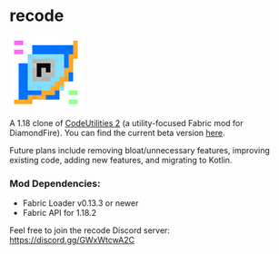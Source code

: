 # recode
![logo](logo.png)

A 1.18 clone of [CodeUtilities 2](https://github.com/CodeUtilities/CodeUtilities-2.0) (a utility-focused Fabric mod for DiamondFire). You can find the current beta version [here](https://github.com/homchom/recode/releases).

Future plans include removing bloat/unnecessary features, improving existing code, adding new features, and migrating to Kotlin.

### Mod Dependencies:
- Fabric Loader v0.13.3 or newer
- Fabric API for 1.18.2

Feel free to join the recode Discord server: https://discord.gg/GWxWtcwA2C
